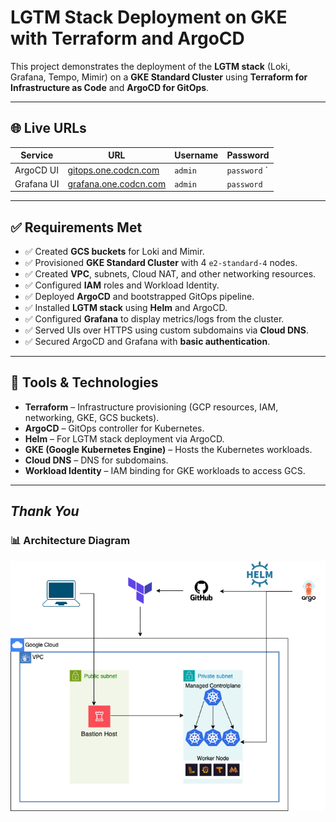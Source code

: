 # LGTM Stack Deployment on GKE with Terraform and ArgoCD

This project demonstrates the deployment of the **LGTM stack** (Loki, Grafana, Tempo, Mimir) on a **GKE Standard Cluster** using **Terraform for Infrastructure as Code** and **ArgoCD for GitOps**.

---

## 🌐 Live URLs

| Service      | URL                                     | Username | Password     |
|--------------|------------------------------------------|----------|--------------|
| ArgoCD UI    | [gitops.one.codcn.com](https://gitops.one.codcn.com/) | `admin`  | `password`   ` |
| Grafana UI   | [grafana.one.codcn.com](https://grafana.one.codcn.com/) | `admin`  | `password` |

---

## ✅ Requirements Met

- ✅ Created **GCS buckets** for Loki and Mimir.
- ✅ Provisioned **GKE Standard Cluster** with 4 `e2-standard-4` nodes.
- ✅ Created **VPC**, subnets, Cloud NAT, and other networking resources.
- ✅ Configured **IAM** roles and Workload Identity.
- ✅ Deployed **ArgoCD** and bootstrapped GitOps pipeline.
- ✅ Installed **LGTM stack** using **Helm** and ArgoCD.
- ✅ Configured **Grafana** to display metrics/logs from the cluster.
- ✅ Served UIs over HTTPS using custom subdomains via **Cloud DNS**.
- ✅ Secured ArgoCD and Grafana with **basic authentication**.

---

## 🔧 Tools & Technologies

- **Terraform** – Infrastructure provisioning (GCP resources, IAM, networking, GKE, GCS buckets).
- **ArgoCD** – GitOps controller for Kubernetes.
- **Helm** – For LGTM stack deployment via ArgoCD.
- **GKE (Google Kubernetes Engine)** – Hosts the Kubernetes workloads.
- **Cloud DNS** – DNS for subdomains.
- **Workload Identity** – IAM binding for GKE workloads to access GCS.

---
 *Thank You*
---

### 📊 Architecture Diagram

![LGTM Stack Architecture](ltgm-Page-1.png)
